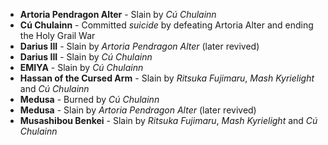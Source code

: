 - **Artoria Pendragon Alter** - Slain by _Cú Chulainn_
- **Cú Chulainn** - Committed _suicide_ by defeating Artoria Alter and ending the Holy Grail War
- **Darius III** - Slain by _Artoria Pendragon Alter_ (later revived)
- **Darius III** - Slain by _Cú Chulainn_
- **EMIYA** - Slain by _Cú Chulainn_
- **Hassan of the Cursed Arm** - Slain by _Ritsuka Fujimaru_, _Mash Kyrielight_ and _Cú Chulainn_
- **Medusa** - Burned by _Cú Chulainn_
- **Medusa** - Slain by _Artoria Pendragon Alter_ (later revived)
- **Musashibou Benkei** - Slain by _Ritsuka Fujimaru_, _Mash Kyrielight_ and _Cú Chulainn_
